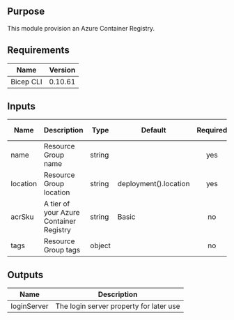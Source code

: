 ## Purpose
This module provision an Azure Container Registry.

## Requirements

| Name      | Version |
| --------- | ------- |
| Bicep CLI | 0.10.61 |

## Inputs

| Name     | Description                             | Type   | Default               | Required | Size | Allowed values |
| -------- | --------------------------------------- | ------ | --------------------- | :------: | ---- | -------------- |
| name     | Resource Group name                     | string |                       |   yes    |      |                |
| location | Resource Group location                 | string | deployment().location |   yes    |      |                |
| acrSku   | A tier of your Azure Container Registry | string | Basic                 |    no    |      |                |
| tags     | Resource Group tags                     | object |                       |    no    |      |                |

## Outputs

| Name        | Description                             |
| ----------- | --------------------------------------- |
| loginServer | The login server property for later use |
